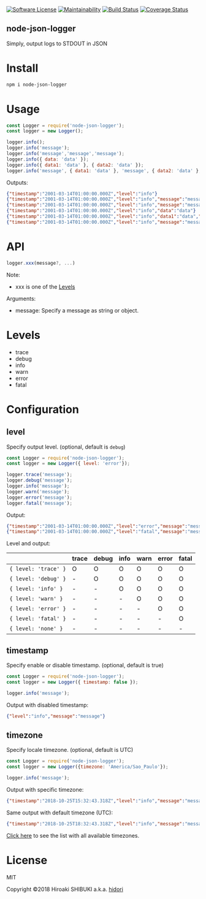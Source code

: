 [![Software License](https://img.shields.io/badge/license-MIT-brightgreen.svg?style=flat-square)](LICENSE)
[![Maintainability](https://api.codeclimate.com/v1/badges/1dd1bfe212c8d70c9b8b/maintainability)](https://codeclimate.com/github/hidori/node-json-logger/maintainability)
[![Build Status](https://travis-ci.org/hidori/node-json-logger.svg)](https://travis-ci.org/hidori/node-json-logger)
[![Coverage Status](https://coveralls.io/repos/github/hidori/node-json-logger/badge.svg)](https://coveralls.io/github/hidori/node-json-logger)

node-json-logger
----
Simply, output logs to STDOUT in JSON

# Install
```sh
npm i node-json-logger
```

# Usage
```js
const Logger = require('node-json-logger');
const logger = new Logger();

logger.info();
logger.info('message');
logger.info('message','message','message');
logger.info({ data: 'data' });
logger.info({ data1: 'data' }, { data2: 'data' });
logger.info('message', { data1: 'data' }, 'message', { data2: 'data' }, 'message');
```

Outputs:
```json
{"timestamp":"2001-03-14T01:00:00.000Z","level":"info"}
{"timestamp":"2001-03-14T01:00:00.000Z","level":"info","message":"message"}
{"timestamp":"2001-03-14T01:00:00.000Z","level":"info","message":"message","message1":"message","message2":"message"}
{"timestamp":"2001-03-14T01:00:00.000Z","level":"info","data":"data"}
{"timestamp":"2001-03-14T01:00:00.000Z","level":"info","data1":"data","data2":"data"}
{"timestamp":"2001-03-14T01:00:00.000Z","level":"info","message":"message","data1":"data","message1":"message","data2":"data","message2":"message"}
```

# API
```js
logger.xxx(message?, ...)
```

Note:
* xxx is one of the [Levels](#Levels)

Arguments:
* message: Specify a message as string or object.

# <a href="#Levels"></a>Levels
* trace
* debug
* info
* warn
* error
* fatal

# Configuration

## level
Specify output level. (optional, default is `debug`)
```js
const Logger = require('node-json-logger');
const logger = new Logger({ level: 'error'});

logger.trace('message');
logger.debug('message');
logger.info('message');
logger.warn('message');
logger.error('message');
logger.fatal('message');
```

Output:
```json
{"timestamp":"2001-03-14T01:00:00.000Z","level":"error","message":"message"}
{"timestamp":"2001-03-14T01:00:00.000Z","level":"fatal","message":"message"}
```

Level and output:

|                      | trace | debug | info | warn | error | fatal |
|:---------------------|:------|:------|:-----|:-----|:------|:------|
| `{ level: 'trace' }` | O     | O     | O    | O    | O     | O     |
| `{ level: 'debug' }` | -     | O     | O    | O    | O     | O     |
| `{ level: 'info' }`  | -     | -     | O    | O    | O     | O     |
| `{ level: 'warn' }`  | -     | -     | -    | O    | O     | O     |
| `{ level: 'error' }` | -     | -     | -    | -    | O     | O     |
| `{ level: 'fatal' }` | -     | -     | -    | -    | -     | O     |
| `{ level: 'none' }`  | -     | -     | -    | -    | -     | -     |

## timestamp
Specify enable or disable timestamp. (optional, default is true)

```js
const Logger = require('node-json-logger');
const logger = new Logger({ timestamp: false });

logger.info('message');
```

Output with disabled timestamp:
```json
{"level":"info","message":"message"}
```

## timezone
Specify locale timezone. (optional, default is UTC)

```js
const Logger = require('node-json-logger');
const logger = new Logger({timezone: 'America/Sao_Paulo'});

logger.info('message');
```

Output with specific timezone:
```json
{"timestamp":"2018-10-25T15:32:43.318Z","level":"info","message":"message"}
```

Same output with default timezone (UTC):
```json
{"timestamp":"2018-10-25T18:32:43.318Z","level":"info","message":"message"}
```

[Click here](https://momentjs.com/timezone/) to see the list with all available timezones.

# License
MIT

Copyright &copy;2018 Hiroaki SHIBUKI a.k.a. [hidori](https://github.com/hidori)
